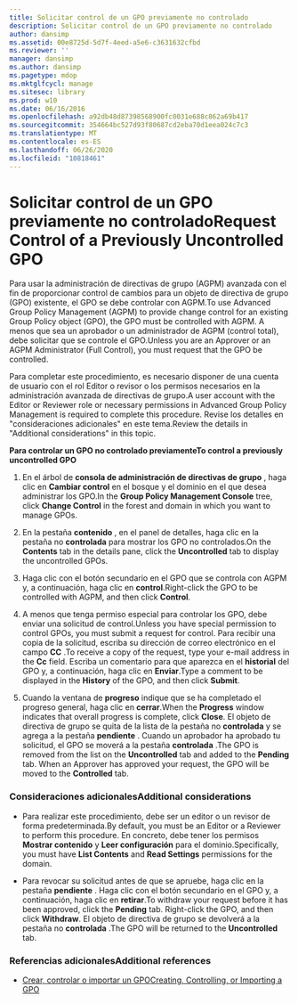 ```yaml
---
title: Solicitar control de un GPO previamente no controlado
description: Solicitar control de un GPO previamente no controlado
author: dansimp
ms.assetid: 00e8725d-5d7f-4eed-a5e6-c3631632cfbd
ms.reviewer: ''
manager: dansimp
ms.author: dansimp
ms.pagetype: mdop
ms.mktglfcycl: manage
ms.sitesec: library
ms.prod: w10
ms.date: 06/16/2016
ms.openlocfilehash: a92db48d87398568900fc0031e688c862a69b417
ms.sourcegitcommit: 354664bc527d93f80687cd2eba70d1eea024c7c3
ms.translationtype: MT
ms.contentlocale: es-ES
ms.lasthandoff: 06/26/2020
ms.locfileid: "10818461"
---
```

# <span data-ttu-id="18ae8-103">Solicitar control de un GPO previamente no controlado</span><span class="sxs-lookup"><span data-stu-id="18ae8-103">Request Control of a Previously Uncontrolled GPO</span></span>


<span data-ttu-id="18ae8-104">Para usar la administración de directivas de grupo (AGPM) avanzada con el fin de proporcionar control de cambios para un objeto de directiva de grupo (GPO) existente, el GPO se debe controlar con AGPM.</span><span class="sxs-lookup"><span data-stu-id="18ae8-104">To use Advanced Group Policy Management (AGPM) to provide change control for an existing Group Policy object (GPO), the GPO must be controlled with AGPM.</span></span> <span data-ttu-id="18ae8-105">A menos que sea un aprobador o un administrador de AGPM (control total), debe solicitar que se controle el GPO.</span><span class="sxs-lookup"><span data-stu-id="18ae8-105">Unless you are an Approver or an AGPM Administrator (Full Control), you must request that the GPO be controlled.</span></span>

<span data-ttu-id="18ae8-106">Para completar este procedimiento, es necesario disponer de una cuenta de usuario con el rol Editor o revisor o los permisos necesarios en la administración avanzada de directivas de grupo.</span><span class="sxs-lookup"><span data-stu-id="18ae8-106">A user account with the Editor or Reviewer role or necessary permissions in Advanced Group Policy Management is required to complete this procedure.</span></span> <span data-ttu-id="18ae8-107">Revise los detalles en "consideraciones adicionales" en este tema.</span><span class="sxs-lookup"><span data-stu-id="18ae8-107">Review the details in "Additional considerations" in this topic.</span></span>

**<span data-ttu-id="18ae8-108">Para controlar un GPO no controlado previamente</span><span class="sxs-lookup"><span data-stu-id="18ae8-108">To control a previously uncontrolled GPO</span></span>**

1.  <span data-ttu-id="18ae8-109">En el árbol de **consola de administración de directivas de grupo** , haga clic en **Cambiar control** en el bosque y el dominio en el que desea administrar los GPO.</span><span class="sxs-lookup"><span data-stu-id="18ae8-109">In the **Group Policy Management Console** tree, click **Change Control** in the forest and domain in which you want to manage GPOs.</span></span>

2.  <span data-ttu-id="18ae8-110">En la pestaña **contenido** , en el panel de detalles, haga clic en la pestaña no **controlada** para mostrar los GPO no controlados.</span><span class="sxs-lookup"><span data-stu-id="18ae8-110">On the **Contents** tab in the details pane, click the **Uncontrolled** tab to display the uncontrolled GPOs.</span></span>

3.  <span data-ttu-id="18ae8-111">Haga clic con el botón secundario en el GPO que se controla con AGPM y, a continuación, haga clic en **control**.</span><span class="sxs-lookup"><span data-stu-id="18ae8-111">Right-click the GPO to be controlled with AGPM, and then click **Control**.</span></span>

4.  <span data-ttu-id="18ae8-112">A menos que tenga permiso especial para controlar los GPO, debe enviar una solicitud de control.</span><span class="sxs-lookup"><span data-stu-id="18ae8-112">Unless you have special permission to control GPOs, you must submit a request for control.</span></span> <span data-ttu-id="18ae8-113">Para recibir una copia de la solicitud, escriba su dirección de correo electrónico en el campo **CC** .</span><span class="sxs-lookup"><span data-stu-id="18ae8-113">To receive a copy of the request, type your e-mail address in the **Cc** field.</span></span> <span data-ttu-id="18ae8-114">Escriba un comentario para que aparezca en el **historial** del GPO y, a continuación, haga clic en **Enviar**.</span><span class="sxs-lookup"><span data-stu-id="18ae8-114">Type a comment to be displayed in the **History** of the GPO, and then click **Submit**.</span></span>

5.  <span data-ttu-id="18ae8-115">Cuando la ventana de **progreso** indique que se ha completado el progreso general, haga clic en **cerrar**.</span><span class="sxs-lookup"><span data-stu-id="18ae8-115">When the **Progress** window indicates that overall progress is complete, click **Close**.</span></span> <span data-ttu-id="18ae8-116">El objeto de directiva de grupo se quita de la lista de la pestaña no **controlada** y se agrega a la pestaña **pendiente** . Cuando un aprobador ha aprobado tu solicitud, el GPO se moverá a la pestaña **controlada** .</span><span class="sxs-lookup"><span data-stu-id="18ae8-116">The GPO is removed from the list on the **Uncontrolled** tab and added to the **Pending** tab. When an Approver has approved your request, the GPO will be moved to the **Controlled** tab.</span></span>

### <span data-ttu-id="18ae8-117">Consideraciones adicionales</span><span class="sxs-lookup"><span data-stu-id="18ae8-117">Additional considerations</span></span>

-   <span data-ttu-id="18ae8-118">Para realizar este procedimiento, debe ser un editor o un revisor de forma predeterminada.</span><span class="sxs-lookup"><span data-stu-id="18ae8-118">By default, you must be an Editor or a Reviewer to perform this procedure.</span></span> <span data-ttu-id="18ae8-119">En concreto, debe tener los permisos **Mostrar contenido** y **Leer configuración** para el dominio.</span><span class="sxs-lookup"><span data-stu-id="18ae8-119">Specifically, you must have **List Contents** and **Read Settings** permissions for the domain.</span></span>

-   <span data-ttu-id="18ae8-120">Para revocar su solicitud antes de que se apruebe, haga clic en la pestaña **pendiente** . Haga clic con el botón secundario en el GPO y, a continuación, haga clic en **retirar**.</span><span class="sxs-lookup"><span data-stu-id="18ae8-120">To withdraw your request before it has been approved, click the **Pending** tab. Right-click the GPO, and then click **Withdraw**.</span></span> <span data-ttu-id="18ae8-121">El objeto de directiva de grupo se devolverá a la pestaña no **controlada** .</span><span class="sxs-lookup"><span data-stu-id="18ae8-121">The GPO will be returned to the **Uncontrolled** tab.</span></span>

### <span data-ttu-id="18ae8-122">Referencias adicionales</span><span class="sxs-lookup"><span data-stu-id="18ae8-122">Additional references</span></span>

-   [<span data-ttu-id="18ae8-123">Crear, controlar o importar un GPO</span><span class="sxs-lookup"><span data-stu-id="18ae8-123">Creating, Controlling, or Importing a GPO</span></span>](creating-controlling-or-importing-a-gpo-editor.md)

 

 






